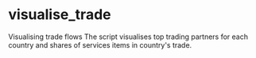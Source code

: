 # visualise_trade
Visualising trade flows
The script visualises top trading partners for each country and shares of services items in country's trade. 
